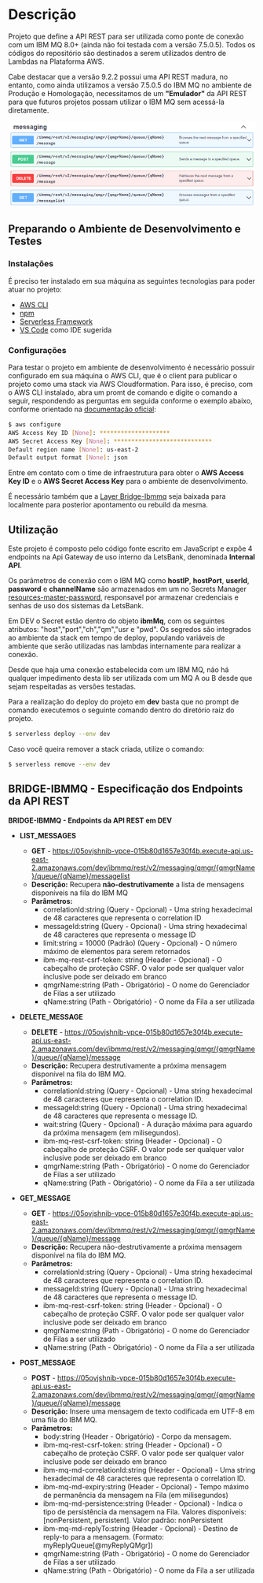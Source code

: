 # Descrição #

Projeto que define a API REST para ser utilizada como ponte de conexão com um IBM MQ 8.0+ (ainda não foi testada com a versão 7.5.0.5). Todos os códigos do repositório são destinados a serem utilizados dentro de Lambdas na Plataforma AWS.

Cabe destacar que a versão 9.2.2 possui uma API REST madura, no entanto, como ainda utilizamos a versão 7.5.0.5 do IBM MQ no ambiente de Produção e Homologação, necessitamos de um **"Emulador"** da API REST para que futuros projetos possam utilizar o IBM MQ sem acessá-la diretamente.

![Endpoints](endpoints_rest.png)

## Preparando o Ambiente de Desenvolvimento e Testes
### Instalações
É preciso ter instalado em sua máquina as seguintes tecnologias para poder atuar no projeto:
* [AWS CLI](https://docs.aws.amazon.com/cli/latest/userguide/install-cliv2.html)
* [npm](https://www.npmjs.com/get-npm)
* [Serverless Framework](https://www.serverless.com/framework/docs/getting-started/)
* [VS Code](https://code.visualstudio.com/Download) como IDE sugerida

### Configurações
Para testar o projeto em ambiente de desenvolvimento é necessário possuir configurado em sua máquina o AWS CLI, que é o client para publicar o projeto como uma stack via AWS Cloudformation. Para isso, é preciso, com o AWS CLI instalado, abra um promt de comando e digite o comando a seguir, respondendo as perguntas em seguida conforme o exemplo abaixo, conforme orientado na [documentação oficial](https://docs.aws.amazon.com/cli/latest/userguide/cli-configure-files.html):

```bash
$ aws configure
AWS Access Key ID [None]: ********************
AWS Secret Access Key [None]: ****************************
Default region name [None]: us-east-2
Default output format [None]: json
```

Entre em contato com o time de infraestrutura para obter o **AWS Access Key ID** e o **AWS Secret Access Key** para o ambiente de desenvolvimento.

É necessário também que a [Layer Bridge-Ibmmq](https://bitbucket.org/tigestao-smartbank/bridge_ibmmq_layer) seja baixada para localmente para posterior apontamento ou rebuild da mesma.

## Utilização
Este projeto é composto pelo código fonte escrito em JavaScript e expõe 4 endpoints na Api Gateway de uso interno da LetsBank, denominada **Internal API**.

Os parâmetros de conexão com o IBM MQ como **hostIP**, **hostPort**, **userId**, **password** e **channelName** são armazenados em um no Secrets Manager [resources-master-password](https://us-east-2.console.aws.amazon.com/secretsmanager/home?region=us-east-2#!/secret?name=dev-resources-master-password), responsavel por armazenar credenciais e senhas de uso dos sistemas da LetsBank.

Em DEV o Secret estão dentro do objeto **ibmMq**, com os seguintes atributos: "host","port","ch","qm","usr e "pwd". Os segredos são integrados ao ambiente da stack em tempo de deploy, populando variáveis de ambiente que serão utilizadas nas lambdas internamente para realizar a conexão.

Desde que haja uma conexão estabelecida com um IBM MQ, não há qualquer impedimento desta lib ser utilizada com um MQ A ou B desde que sejam respeitadas as versões testadas.

Para a realização do deploy  do projeto em **dev** basta que no prompt de comando executemos o seguinte comando dentro do diretório raiz do projeto.

```bash
$ serverless deploy --env dev
```

Caso você queira remover a stack criada, utilize o comando:

```bash
$ serverless remove --env dev
```

## BRIDGE-IBMMQ - Especificação dos Endpoints da API REST

**BRIDGE-IBMMQ - Endpoints da API REST em DEV**

* **LIST_MESSAGES**
  * **GET** - https://05ovjshnib-vpce-015b80d1657e30f4b.execute-api.us-east-2.amazonaws.com/dev/ibmmq/rest/v2/messaging/qmgr/{qmgrName}/queue/{qName}/messagelist
   * **Descrição:** Recupera **não-destrutivamente** a lista de mensagens disponíveis na fila do IBM MQ
   * **Parâmetros:**
     *  correlationId:string (Query - Opcional) - Uma string hexadecimal de 48 caracteres que representa o correlation ID
     *  messageId:string (Query - Opcional) -  Uma string hexadecimal de 48 caracteres que representa o message ID
     *  limit:string = 10000 (Padrão) (Query - Opcional) - O número máximo de elementos para serem retornados
     *  ibm-mq-rest-csrf-token: string (Header - Opcional) - O cabeçalho de proteção CSRF. O valor pode ser qualquer valor inclusive pode ser deixado em branco
     *  qmgrName:string (Path - Obrigatório) - O nome do Gerenciador de Filas a ser utilizado
     *  qName:string (Path - Obrigatório) - O nome da Fila a ser utilizada
 
* **DELETE_MESSAGE**
  * **DELETE** - https://05ovjshnib-vpce-015b80d1657e30f4b.execute-api.us-east-2.amazonaws.com/dev/ibmmq/rest/v2/messaging/qmgr/{qmgrName}/queue/{qName}/message
  * **Descrição:** Recupera destrutivamente a próxima mensagem disponível na fila do IBM MQ.
  * **Parâmetros:**
     *  correlationId:string (Query - Opcional) - Uma string hexadecimal de 48 caracteres que representa o correlation ID.
     *  messageId:string (Query - Opcional) - Uma string hexadecimal de 48 caracteres que representa o message ID.
     *  wait:string (Query - Opcional) - A duração máxima para aguardo da próxima mensagem (em milisegundos).
     *  ibm-mq-rest-csrf-token: string (Header - Opcional) - O cabeçalho de proteção CSRF. O valor pode ser qualquer valor inclusive pode ser deixado em branco
     *  qmgrName:string (Path - Obrigatório) - O nome do Gerenciador de Filas a ser utilizado
     *  qName:string (Path - Obrigatório) - O nome da Fila a ser utilizada
 
* **GET_MESSAGE**
  * **GET** - https://05ovjshnib-vpce-015b80d1657e30f4b.execute-api.us-east-2.amazonaws.com/dev/ibmmq/rest/v2/messaging/qmgr/{qmgrName}/queue/{qName}/message
  * **Descrição:** Recupera não-destrutivamente a próxima mensagem disponível na fila do IBM MQ.
  * **Parâmetros:**
     *  correlationId:string (Query - Opcional)  - Uma string hexadecimal de 48 caracteres que representa o correlation ID.
     *  messageId:string (Query - Opcional) - Uma string hexadecimal de 48 caracteres que representa o message ID.
     *  ibm-mq-rest-csrf-token: string (Header - Opcional) - O cabeçalho de proteção CSRF. O valor pode ser qualquer valor inclusive pode ser deixado em branco
     *  qmgrName:string (Path - Obrigatório) - O nome do Gerenciador de Filas a ser utilizado
     *  qName:string (Path - Obrigatório) - O nome da Fila a ser utilizada

* **POST_MESSAGE**
  * **POST** - https://05ovjshnib-vpce-015b80d1657e30f4b.execute-api.us-east-2.amazonaws.com/dev/ibmmq/rest/v2/messaging/qmgr/{qmgrName}/queue/{qName}/message
  * **Descrição:** Insere uma mensagem de texto codificada em UTF-8 em uma fila do IBM MQ.
  * **Parâmetros:**
     *  body:string (Header - Obrigatório) - Corpo da mensagem.
     *  ibm-mq-rest-csrf-token: string (Header - Opcional) - O cabeçalho de proteção CSRF. O valor pode ser qualquer valor inclusive pode ser deixado em branco
     *  ibm-mq-md-correlationId:string (Header - Opcional) - Uma string hexadecimal de 48 caracteres que representa o correlation ID.
     *  ibm-mq-md-expiry:string (Header - Opcional) - Tempo máximo de permanência da mensagem na Fila (em milisegundos)
     *  ibm-mq-md-persistence:string (Header - Opcional) - Indica o tipo de persistência da mensagem na Fila. Valores disponíveis: [nonPersistent, persistent]. Valor padrão: nonPersistent
     *  ibm-mq-md-replyTo:string (Header - Opcional) - Destino de reply-to para a mensagem. (Formato: myReplyQueue[@myReplyQMgr])
     *  qmgrName:string (Path - Obrigatório) - O nome do Gerenciador de Filas a ser utilizado
     *  qName:string (Path - Obrigatório) - O nome da Fila a ser utilizada